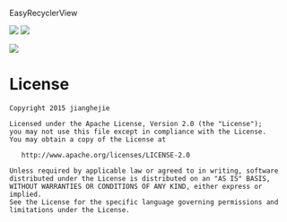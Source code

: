 EasyRecyclerView

![](https://im2.ezgif.com/tmp/ezgif-2-b7f5cfaf16.gif)
![](https://im2.ezgif.com/tmp/ezgif-2-766bf97f96.gif)

![](https://im2.ezgif.com/tmp/ezgif-2-b198a93ca7.gif)

# License

```
Copyright 2015 jianghejie

Licensed under the Apache License, Version 2.0 (the "License");
you may not use this file except in compliance with the License.
You may obtain a copy of the License at

   http://www.apache.org/licenses/LICENSE-2.0

Unless required by applicable law or agreed to in writing, software
distributed under the License is distributed on an "AS IS" BASIS,
WITHOUT WARRANTIES OR CONDITIONS OF ANY KIND, either express or implied.
See the License for the specific language governing permissions and
limitations under the License.
```